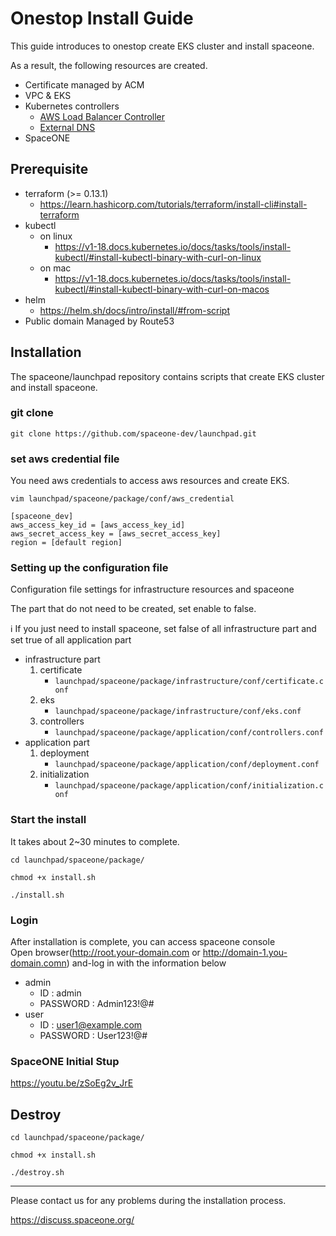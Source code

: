 # Onestop Install Guide
This guide introduces to onestop create EKS cluster and install spaceone.

As a result, the following resources are created.
- Certificate managed by ACM
- VPC & EKS
- Kubernetes controllers
    - [AWS Load Balancer Controller](https://github.com/kubernetes-sigs/aws-load-balancer-controller)
    - [External DNS](https://github.com/kubernetes-sigs/external-dns)
- SpaceONE

## Prerequisite
- terraform (>= 0.13.1)
    - https://learn.hashicorp.com/tutorials/terraform/install-cli#install-terraform
- kubectl
    - on linux
        - https://v1-18.docs.kubernetes.io/docs/tasks/tools/install-kubectl/#install-kubectl-binary-with-curl-on-linux
    - on mac
        - https://v1-18.docs.kubernetes.io/docs/tasks/tools/install-kubectl/#install-kubectl-binary-with-curl-on-macos
- helm
    - https://helm.sh/docs/intro/install/#from-script
- Public domain Managed by Route53

## Installation
The spaceone/launchpad repository contains scripts that create EKS cluster and install spaceone.

### git clone
```
git clone https://github.com/spaceone-dev/launchpad.git
```

### set aws credential file

You need aws credentials to access aws resources and create EKS.

```
vim launchpad/spaceone/package/conf/aws_credential
```
```
[spaceone_dev]
aws_access_key_id = [aws_access_key_id]
aws_secret_access_key = [aws_secret_access_key]
region = [default region]
```

### Setting up the configuration file

Configuration file settings for infrastructure resources and spaceone

The part that do not need to be created, set enable to false.

:information_source: If you just need to install spaceone, set false of all infrastructure part and set true of all application part


- infrastructure part
    1. certificate
        - `launchpad/spaceone/package/infrastructure/conf/certificate.conf`
    2. eks
        - `launchpad/spaceone/package/infrastructure/conf/eks.conf`
    3. controllers
        - `launchpad/spaceone/package/application/conf/controllers.conf`
- application part
    1. deployment
        - `launchpad/spaceone/package/application/conf/deployment.conf`
    2. initialization
        - `launchpad/spaceone/package/application/conf/initialization.conf`

### Start the install
It takes about 2~30 minutes to complete.
```
cd launchpad/spaceone/package/
```
```
chmod +x install.sh
```
```
./install.sh
```

### Login
After installation is complete, you can access spaceone console<br>
Open browser(http://root.your-domain.com or http://domain-1.you-domain.comn) and-log in with the information below

- admin
    - ID : admin
    - PASSWORD : Admin123!@#
- user
    - ID : user1@example.com
    - PASSWORD : User123!@#

### SpaceONE Initial Stup
https://youtu.be/zSoEg2v_JrE

## Destroy
```
cd launchpad/spaceone/package/
```
```
chmod +x install.sh
```
```
./destroy.sh 
``` 

<hr>

Please contact us for any problems during the installation process.

https://discuss.spaceone.org/
